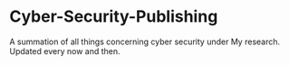 # Cyber-Security-Publishing
A summation of all things concerning cyber security under My research. Updated every now and then.

